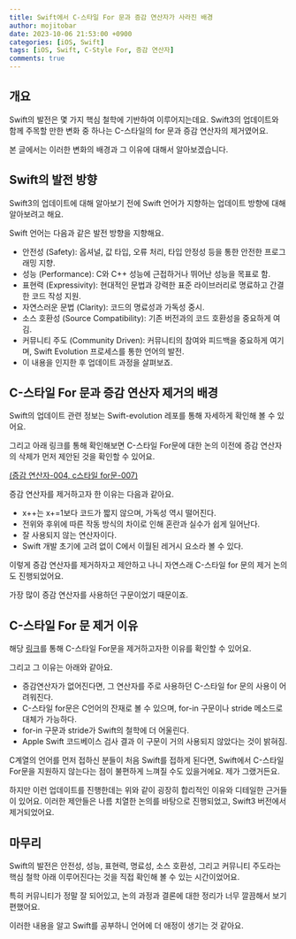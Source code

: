 ```yaml
---
title: Swift에서 C-스타일 For 문과 증감 연산자가 사라진 배경
author: mojitobar
date: 2023-10-06 21:53:00 +0900
categories: [iOS, Swift]
tags: [iOS, Swift, C-Style For, 증감 연산자]
comments: true
---
```


## 개요

Swift의 발전은 몇 가지 핵심 철학에 기반하여 이루어지는데요. Swift3의 업데이트와 함께 주목할 만한 변화 중 하나는 C-스타일의 for 문과 증감 연산자의 제거였어요.

본 글에서는 이러한 변화의 배경과 그 이유에 대해서 알아보겠습니다.

## Swift의 발전 방향

Swift3의 업데이트에 대해 알아보기 전에 Swift 언어가 지향하는 업데이트 방향에 대해 알아보려고 해요.

Swift 언어는 다음과 같은 발전 방향을 지향해요.

- 안전성 (Safety): 옵셔널, 값 타입, 오류 처리, 타입 안정성 등을 통한 안전한 프로그래밍 지향.
- 성능 (Performance): C와 C++ 성능에 근접하거나 뛰어난 성능을 목표로 함.
- 표현력 (Expressivity): 현대적인 문법과 강력한 표준 라이브러리로 명료하고 간결한 코드 작성 지원.
- 자연스러운 문법 (Clarity): 코드의 명료성과 가독성 중시.
- 소스 호환성 (Source Compatibility): 기존 버전과의 코드 호환성을 중요하게 여김.
- 커뮤니티 주도 (Community Driven): 커뮤니티의 참여와 피드백을 중요하게 여기며, Swift Evolution 프로세스를 통한 언어의 발전.
- 이 내용을 인지한 후 업데이트 과정을 살펴보죠.

## C-스타일 For 문과 증감 연산자 제거의 배경

Swift의 업데이트 관련 정보는 Swift-evolution 레포를 통해 자세하게 확인해 볼 수 있어요.

그리고 아래 링크를 통해 확인해보면 C-스타일 For문에 대한 논의 이전에 증감 연산자의 삭제가 먼저 제안된 것을 확인할 수 있어요.

[(증감 연산자-004, c스타일 for문-007)](https://github.com/apple/swift-evolution/tree/main/proposals)

증감 연산자를 제거하고자 한 이유는 다음과 같아요.

- x++는 x+=1보다 코드가 짧지 않으며, 가독성 역시 떨어진다.
- 전위와 후위에 따른 작동 방식의 차이로 인해 혼란과 실수가 쉽게 일어난다.
- 잘 사용되지 않는 연산자이다.
- Swift 개발 초기에 고려 없이 C에서 이월된 레거시 요소라 볼 수 있다.

이렇게 증감 연산자를 제거하자고 제안하고 나니 자연스래 C-스타일 for 문의 제거 논의도 진행되었어요.

가장 많이 증감 연산자를 사용하던 구문이었기 때문이죠.

## C-스타일 For 문 제거 이유

해당 [링크](https://github.com/apple/swift-evolution/blob/main/proposals/0007-remove-c-style-for-loops.md#remove-c-style-for-loops-with-conditions-and-incrementers)를 통해 C-스타일 For문을 제거하고자한 이유를 확인할 수 있어요.

그리고 그 이유는 아래와 같아요.

- 증감연산자가 없어진다면, 그 연산자를 주로 사용하던 C-스타일 for 문의 사용이 어려워진다.
- C-스타일 for문은 C언어의 잔재로 볼 수 있으며, for-in 구문이나 stride 메소드로 대체가 가능하다.
- for-in 구문과 stride가 Swift의 철학에 더 어울린다.
- Apple Swift 코드베이스 검사 결과 이 구문이 거의 사용되지 않았다는 것이 밝혀짐.

C계열의 언어를 먼저 접하신 분들이 처음 Swift를 접하게 된다면, Swift에서 C-스타일 For문을 지원하지 않는다는 점이 불편하게 느껴질 수도 있을거에요. 제가 그랬거든요.

하지만 이런 업데이트를 진행한데는 위와 같이 굉장히 합리적인 이유와 디테일한 근거들이 있어요.
이러한 제안들은 나름 치열한 논의를 바탕으로 진행되었고, Swift3 버전에서 제거되었어요.

## 마무리

Swift의 발전은 안전성, 성능, 표현력, 명료성, 소스 호환성, 그리고 커뮤니티 주도라는 핵심 철학 아래 이루어진다는 것을 직접 확인해 볼 수 있는 시간이었어요.

특히 커뮤니티가 정말 잘 되어있고, 논의 과정과 결론에 대한 정리가 너무 깔끔해서 보기 편했어요.

이러한 내용을 알고 Swift를 공부하니 언어에 더 애정이 생기는 것 같아요.
